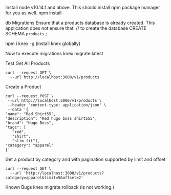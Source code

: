 Install 
node v10.14.1 and above. This should install npm package manager for you as well.
npm install 


db Migrations
Ensure that a products database is already created. This application does not ensure that.
// to create the database
CREATE SCHEMA `products` ;

npm i knex -g (install knex globally)

Now to execute migrations
knex migrate:latest



Test
Get All Products 
```
curl --request GET \
  --url http://localhost:3000/v1/products
 ```
 Create a Product
 ```
 curl --request POST \
  --url http://localhost:3000/v1/products \
  --header 'content-type: application/json' \
  --data '{
"name": "Red Shirt55",
"description": "Red hugo boss shirt555",
"brand": "Hugo Boss",
"tags": [
	"red",
	"shirt",
	"slim fit"],
"category": "apparel"
}'
 ```

Get a product by category and with pagination supported by limit and offset
```
curl --request GET \
  --url 'http://localhost:3000/v1/products?category=apparel&limit=5&offset=2'
 ```



Known Bugs
knex migrate:rollback (is not working.)



